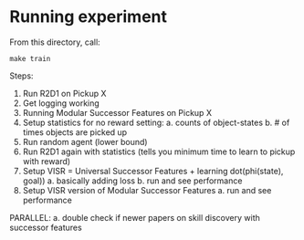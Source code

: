 
# Running experiment

From this directory, call:
```
make train
```

Steps:
1. Run R2D1 on Pickup X
2. Get logging working
3. Running Modular Successor Features on Pickup X
4. Setup statistics for no reward setting:
    a. counts of object-states
    b. # of times objects are picked up
5. Run random agent (lower bound)
6. Run R2D1 again with statistics (tells you minimum time to learn to pickup with reward)
7. Setup VISR = Universal Successor Features + learning dot(phi(state), goal))
    a. basically adding loss
    b. run and see performance
8. Setup VISR version of Modular Successor Features
    a. run and see performance
  
PARALLEL:
    a. double check if newer papers on skill discovery with successor features
